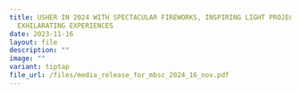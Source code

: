 ```yaml
---
title: USHER IN 2024 WITH SPECTACULAR FIREWORKS, INSPIRING LIGHT PROJECTIONS AND
  EXHILARATING EXPERIENCES
date: 2023-11-16
layout: file
description: ""
image: ""
variant: tiptap
file_url: /files/media_release_for_mbsc_2024_16_nov.pdf
---
```

